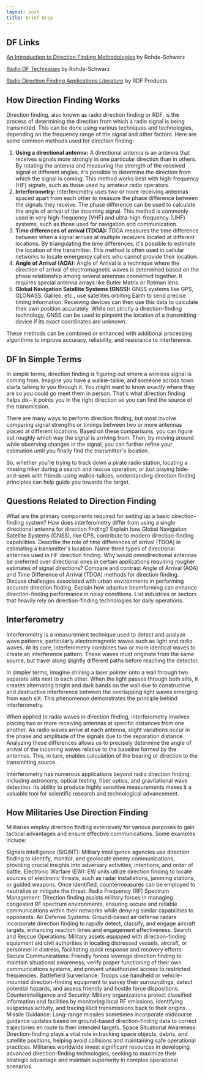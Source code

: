 ```yaml
---
layout: post
title: Brief Drop
---
```

## DF Links
[An Introduction to Direction Finding Methodologies](https://cdn.rohde-schwarz.com/us/campaigns_2/a_d/Intro-to-direction-finding-methodologies~1.pdf) by Rohde-Schwarz

[Radio DF Techniques](https://www.rohde-schwarz.com/ca/knowledge-center/technology-fundamentals/radio-direction-finding-techniques/radio-direction-finding-techniques_255557.html) by Rohde-Schwarz

[Radio Direction Finding Applications Literature](http://www.rdfproducts.com/ap_index.htm) by RDF Products

## How Direction Finding Works
 Direction finding, also known as radio direction finding or RDF, is the process of determining the direction from which a radio signal is being transmitted. This can be done using various techniques and technologies, depending on the frequency range of the signal and other factors. Here are some common methods used for direction finding:

1. **Using a directional antenna:** A directional antenna is an antenna that receives signals more strongly in one particular direction than in others. By rotating the antenna and measuring the strength of the received signal at different angles, it's possible to determine the direction from which the signal is coming. This method works best with high-frequency (HF) signals, such as those used by amateur radio operators.
2. **Interferometry:** Interferometry uses two or more receiving antennas spaced apart from each other to measure the phase difference between the signals they receive. The phase difference can be used to calculate the angle of arrival of the incoming signal. This method is commonly used in very high-frequency (VHF) and ultra-high-frequency (UHF) systems, such as those used for navigation and communication.
3. **Time differences of arrival (TDOA):** TDOA measures the time difference between when a signal arrives at multiple receivers located at different locations. By triangulating the time differences, it's possible to estimate the location of the transmitter. This method is often used in cellular networks to locate emergency callers who cannot provide their location.
4. **Angle of Arrival (AOA):** Angle of Arrival is a technique where the direction of arrival of electromagnetic waves is determined based on the phase relationship among several antennas connected together. It requires special antenna arrays like Butler Matrix or Rotman lens.
5. **Global Navigation Satellite Systems (GNSS):** GNSS systems like GPS, GLONASS, Galileo, etc., use satellites orbiting Earth to send precise timing information. Receiving devices can then use this data to calculate their own position accurately. While not strictly a direction-finding technology, GNSS can be used to pinpoint the location of a transmitting device if its exact coordinates are unknown.

These methods can be combined or enhanced with additional processing algorithms to improve accuracy, reliability, and resistance to interference.

## DF In Simple Terms
In simple terms, direction finding is figuring out where a wireless signal is coming from. Imagine you have a walkie-talkie, and someone across town starts talking to you through it. You might want to know exactly where they are so you could go meet them in person. That's what direction finding helps do – it points you in the right direction so you can find the source of the transmission.

There are many ways to perform direction finding, but most involve comparing signal strengths or timings between two or more antennas placed at different locations. Based on these comparisons, you can figure out roughly which way the signal is arriving from. Then, by moving around while observing changes in the signal, you can further refine your estimation until you finally find the transmitter's location.

So, whether you're trying to track down a pirate radio station, locating a missing hiker during a search and rescue operation, or just playing hide-and-seek with friends using walkie-talkies, understanding direction finding principles can help guide you towards the target.

## Questions Related to Direction Finding
What are the primary components required for setting up a basic direction-finding system?
How does interferometry differ from using a single directional antenna for direction finding?
Explain how Global Navigation Satellite Systems (GNSS), like GPS, contribute to modern direction-finding capabilities.
Describe the role of time differences of arrival (TDOA) in estimating a transmitter's location.
Name three types of directional antennas used in HF direction finding.
Why would omnidirectional antennas be preferred over directional ones in certain applications requiring rougher estimates of signal directions?
Compare and contrast Angle of Arrival (AOA) and Time Difference of Arrival (TDOA) methods for direction finding.
Discuss challenges associated with urban environments in performing accurate direction finding.
Explain how adaptive beamforming can enhance direction-finding performance in noisy conditions.
List industries or sectors that heavily rely on direction-finding technologies for daily operations.

## Interferometry
Interferometry is a measurement technique used to detect and analyze wave patterns, particularly electromagnetic waves such as light and radio waves. At its core, interferometry combines two or more identical waves to create an interference pattern. These waves must originate from the same source, but travel along slightly different paths before reaching the detector.

In simpler terms, imagine shining a laser pointer onto a wall through two separate slits next to each other. When the light passes through both slits, it creates alternating bright and dark bands on the wall due to constructive and destructive interference between the overlapping light waves emerging from each slit. This phenomenon demonstrates the principle behind interferometry.

When applied to radio waves in direction finding, interferometry involves placing two or more receiving antennas at specific distances from one another. As radio waves arrive at each antenna, slight variations occur in the phase and amplitude of the signals due to the separation distance. Analyzing these differences allows us to precisely determine the angle of arrival of the incoming waves relative to the baseline formed by the antennas. This, in turn, enables calculation of the bearing or direction to the transmitting source.

Interferometry has numerous applications beyond radio direction finding, including astronomy, optical testing, fiber optics, and gravitational wave detection. Its ability to produce highly sensitive measurements makes it a valuable tool for scientific research and technological advancement.

## How Militaries Use Direction Finding
Militaries employ direction finding extensively for various purposes to gain tactical advantages and ensure effective communications. Some examples include:

Signals Intelligence (SIGINT): Military intelligence agencies use direction finding to identify, monitor, and geolocate enemy communications, providing crucial insights into adversary activities, intentions, and order of battle.
Electronic Warfare (EW): EW units utilize direction finding to locate sources of electronic threats, such as radar installations, jamming stations, or guided weapons. Once identified, countermeasures can be employed to neutralize or mitigate the threat.
Radio Frequency (RF) Spectrum Management: Direction finding assists military forces in managing congested RF spectrum environments, ensuring secure and reliable communications within their networks while denying similar capabilities to opponents.
Air Defense Systems: Ground-based air defense radars incorporate direction finding to rapidly detect, classify, and engage aircraft targets, enhancing reaction times and engagement effectiveness.
Search and Rescue Operations: Military assets equipped with direction-finding equipment aid civil authorities in locating distressed vessels, aircraft, or personnel in distress, facilitating quick response and recovery efforts.
Secure Communications: Friendly forces leverage direction finding to maintain situational awareness, verify proper functioning of their own communications systems, and prevent unauthorized access to restricted frequencies.
Battlefield Surveillance: Troops use handheld or vehicle-mounted direction-finding equipment to survey their surroundings, detect potential hazards, and assess friendly and hostile force dispositions.
Counterintelligence and Security: Military organizations protect classified information and facilities by monitoring local RF emissions, identifying suspicious activity, and tracing illicit transmissions back to their origins.
Missile Guidance: Long-range missiles sometimes incorporate midcourse guidance updates based on ground-based direction-finding data to correct trajectories en route to their intended targets.
Space Situational Awareness: Direction-finding plays a vital role in tracking space objects, debris, and satellite positions, helping avoid collisions and maintaining safe operational practices.
Militaries worldwide invest significant resources in developing advanced direction-finding technologies, seeking to maximize their strategic advantage and maintain superiority in complex operational scenarios.
